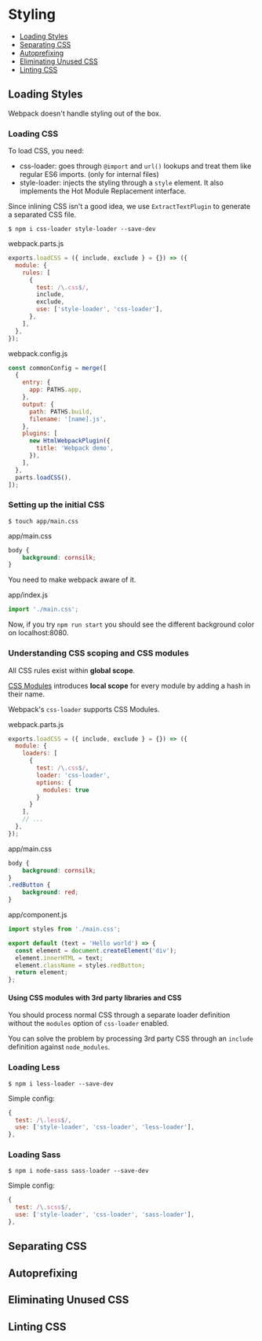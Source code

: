 # Styling

* [Loading Styles](#loading-styles)
* [Separating CSS](#separating-css)
* [Autoprefixing](#autoprefixing)
* [Eliminating Unused CSS](#eliminating-unused-css)
* [Linting CSS](#linting-css)

## Loading Styles

Webpack doesn't handle styling out of the box.

### Loading CSS

To load CSS, you need:
* css-loader: goes through `@import` and `url()` lookups and treat them like regular ES6 imports. (only for internal files)
* style-loader: injects the styling through a `style` element. It also implements the Hot Module Replacement interface.

Since inlining CSS isn't a good idea, we use `ExtractTextPlugin` to generate a separated CSS file.

```
$ npm i css-loader style-loader --save-dev
```

webpack.parts.js
```javascript
exports.loadCSS = ({ include, exclude } = {}) => ({
  module: {
    rules: [
      {
        test: /\.css$/,
        include,
        exclude,
        use: ['style-loader', 'css-loader'],
      },
    ],
  },
});
```

webpack.config.js
```javascript
const commonConfig = merge([
  {
    entry: {
      app: PATHS.app,
    },
    output: {
      path: PATHS.build,
      filename: '[name].js',
    },
    plugins: [
      new HtmlWebpackPlugin({
        title: 'Webpack demo',
      }),
    ],
  },
  parts.loadCSS(),
]);
```

### Setting up the initial CSS

```
$ touch app/main.css
```

app/main.css
```css
body {
    background: cornsilk;
}
```

You need to make webpack aware of it.

app/index.js
```javascript
import './main.css';
```

Now, if you try `npm run start` you should see the different background color on localhost:8080.

### Understanding CSS scoping and CSS modules

All CSS rules exist within **global scope**.

[CSS Modules](https://github.com/css-modules/css-modules) introduces **local scope** for every module by adding a hash in their name.

Webpack's `css-loader` supports CSS Modules.

webpack.parts.js
```javascript
exports.loadCSS = ({ include, exclude } = {}) => ({
  module: {
    loaders: [
      {
        test: /\.css$/,
        loader: 'css-loader',
        options: {
          modules: true
        }
      }
    ],
    // ...
  },
});
```

app/main.css
```css
body {
    background: cornsilk;
}
.redButton {
    background: red;
}
```

app/component.js
```javascript
import styles from './main.css';

export default (text = 'Hello world') => {
  const element = document.createElement('div');
  element.innerHTML = text;
  element.className = styles.redButton;
  return element;
};
```

#### Using CSS modules with 3rd party libraries and CSS

You should process normal CSS through a separate loader definition without the `modules` option of `css-loader` enabled.

You can solve the problem by processing 3rd party CSS through an `include` definition against `node_modules`.

### Loading Less

```
$ npm i less-loader --save-dev
```

Simple config:
```javascript
{
  test: /\.less$/,
  use: ['style-loader', 'css-loader', 'less-loader'],
},
```

### Loading Sass

```
$ npm i node-sass sass-loader --save-dev
```

Simple config:
```javascript
{
  test: /\.scss$/,
  use: ['style-loader', 'css-loader', 'sass-loader'],
},
```

## Separating CSS

## Autoprefixing

## Eliminating Unused CSS

## Linting CSS
